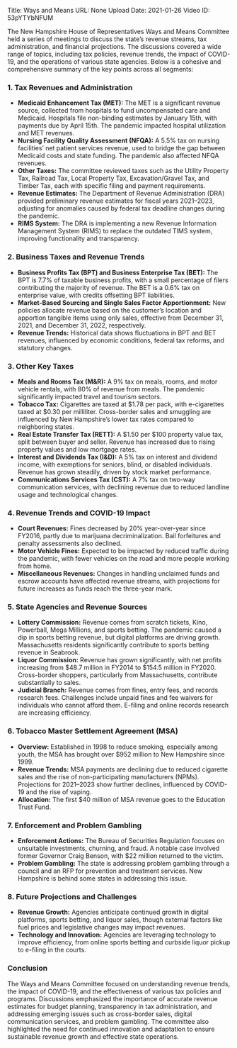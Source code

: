 Title: Ways and Means
URL: None
Upload Date: 2021-01-26
Video ID: 53pYTYbNFUM

The New Hampshire House of Representatives Ways and Means Committee held a series of meetings to discuss the state’s revenue streams, tax administration, and financial projections. The discussions covered a wide range of topics, including tax policies, revenue trends, the impact of COVID-19, and the operations of various state agencies. Below is a cohesive and comprehensive summary of the key points across all segments:

### **1. Tax Revenues and Administration**
   - **Medicaid Enhancement Tax (MET):** The MET is a significant revenue source, collected from hospitals to fund uncompensated care and Medicaid. Hospitals file non-binding estimates by January 15th, with payments due by April 15th. The pandemic impacted hospital utilization and MET revenues.
   - **Nursing Facility Quality Assessment (NFQA):** A 5.5% tax on nursing facilities’ net patient services revenue, used to bridge the gap between Medicaid costs and state funding. The pandemic also affected NFQA revenues.
   - **Other Taxes:** The committee reviewed taxes such as the Utility Property Tax, Railroad Tax, Local Property Tax, Excavation/Gravel Tax, and Timber Tax, each with specific filing and payment requirements.
   - **Revenue Estimates:** The Department of Revenue Administration (DRA) provided preliminary revenue estimates for fiscal years 2021–2023, adjusting for anomalies caused by federal tax deadline changes during the pandemic.
   - **RIMS System:** The DRA is implementing a new Revenue Information Management System (RIMS) to replace the outdated TIMS system, improving functionality and transparency.

### **2. Business Taxes and Revenue Trends**
   - **Business Profits Tax (BPT) and Business Enterprise Tax (BET):** The BPT is 7.7% of taxable business profits, with a small percentage of filers contributing the majority of revenue. The BET is a 0.6% tax on enterprise value, with credits offsetting BPT liabilities.
   - **Market-Based Sourcing and Single Sales Factor Apportionment:** New policies allocate revenue based on the customer’s location and apportion tangible items using only sales, effective from December 31, 2021, and December 31, 2022, respectively.
   - **Revenue Trends:** Historical data shows fluctuations in BPT and BET revenues, influenced by economic conditions, federal tax reforms, and statutory changes.

### **3. Other Key Taxes**
   - **Meals and Rooms Tax (M&R):** A 9% tax on meals, rooms, and motor vehicle rentals, with 80% of revenue from meals. The pandemic significantly impacted travel and tourism sectors.
   - **Tobacco Tax:** Cigarettes are taxed at $1.78 per pack, with e-cigarettes taxed at $0.30 per milliliter. Cross-border sales and smuggling are influenced by New Hampshire’s lower tax rates compared to neighboring states.
   - **Real Estate Transfer Tax (RETT):** A $1.50 per $100 property value tax, split between buyer and seller. Revenue has increased due to rising property values and low mortgage rates.
   - **Interest and Dividends Tax (I&D):** A 5% tax on interest and dividend income, with exemptions for seniors, blind, or disabled individuals. Revenue has grown steadily, driven by stock market performance.
   - **Communications Services Tax (CST):** A 7% tax on two-way communication services, with declining revenue due to reduced landline usage and technological changes.

### **4. Revenue Trends and COVID-19 Impact**
   - **Court Revenues:** Fines decreased by 20% year-over-year since FY2016, partly due to marijuana decriminalization. Bail forfeitures and penalty assessments also declined.
   - **Motor Vehicle Fines:** Expected to be impacted by reduced traffic during the pandemic, with fewer vehicles on the road and more people working from home.
   - **Miscellaneous Revenues:** Changes in handling unclaimed funds and escrow accounts have affected revenue streams, with projections for future increases as funds reach the three-year mark.

### **5. State Agencies and Revenue Sources**
   - **Lottery Commission:** Revenue comes from scratch tickets, Kino, Powerball, Mega Millions, and sports betting. The pandemic caused a dip in sports betting revenue, but digital platforms are driving growth. Massachusetts residents significantly contribute to sports betting revenue in Seabrook.
   - **Liquor Commission:** Revenue has grown significantly, with net profits increasing from $48.7 million in FY2014 to $154.5 million in FY2020. Cross-border shoppers, particularly from Massachusetts, contribute substantially to sales.
   - **Judicial Branch:** Revenue comes from fines, entry fees, and records research fees. Challenges include unpaid fines and fee waivers for individuals who cannot afford them. E-filing and online records research are increasing efficiency.

### **6. Tobacco Master Settlement Agreement (MSA)**
   - **Overview:** Established in 1998 to reduce smoking, especially among youth, the MSA has brought over $952 million to New Hampshire since 1999.
   - **Revenue Trends:** MSA payments are declining due to reduced cigarette sales and the rise of non-participating manufacturers (NPMs). Projections for 2021–2023 show further declines, influenced by COVID-19 and the rise of vaping.
   - **Allocation:** The first $40 million of MSA revenue goes to the Education Trust Fund.

### **7. Enforcement and Problem Gambling**
   - **Enforcement Actions:** The Bureau of Securities Regulation focuses on unsuitable investments, churning, and fraud. A notable case involved former Governor Craig Benson, with $22 million returned to the victim.
   - **Problem Gambling:** The state is addressing problem gambling through a council and an RFP for prevention and treatment services. New Hampshire is behind some states in addressing this issue.

### **8. Future Projections and Challenges**
   - **Revenue Growth:** Agencies anticipate continued growth in digital platforms, sports betting, and liquor sales, though external factors like fuel prices and legislative changes may impact revenues.
   - **Technology and Innovation:** Agencies are leveraging technology to improve efficiency, from online sports betting and curbside liquor pickup to e-filing in the courts.

### **Conclusion**
The Ways and Means Committee focused on understanding revenue trends, the impact of COVID-19, and the effectiveness of various tax policies and programs. Discussions emphasized the importance of accurate revenue estimates for budget planning, transparency in tax administration, and addressing emerging issues such as cross-border sales, digital communication services, and problem gambling. The committee also highlighted the need for continued innovation and adaptation to ensure sustainable revenue growth and effective state operations.